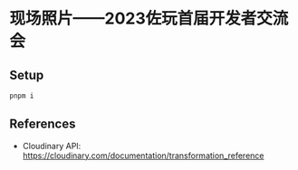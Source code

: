 # 现场照片——2023佐玩首届开发者交流会

## Setup

```bash
pnpm i
```

## References

- Cloudinary API: https://cloudinary.com/documentation/transformation_reference
